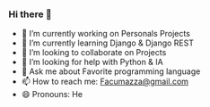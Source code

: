 ### Hi there 👋



- 🔭 I’m currently working on Personals Projects    
- 🌱 I’m currently learning Django & Django REST
- 👯 I’m looking to collaborate on Projects
- 🤔 I’m looking for help with Python & IA
- 💬 Ask me about Favorite programming language
- 📫 How to reach me: Facumazza@gmail.com
- 😄 Pronouns: He


